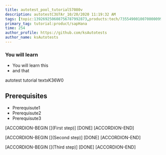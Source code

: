 ```yaml
---
title: autotest_pool_tutorial57080v
description: autotestC3U7Ar_10/20/2020 11:19:32 AM
tags: [topic:139269250608756787992873,products:tech/73554900100700000996,tutorial:experience/advanced]
primary_tag: tutorial:product/sapHana
time: 254
author_profile: https://github.com/ksAutotests
author_name: ksAutotests
---
```

### You will learn
- You will learn this
- and that

autotest tutorial textxK36W0

## Prerequisites
- Prerequisute1
- Prerequisute2
- Prerequisute3

[ACCORDION-BEGIN [](First step)]
[DONE]
[ACCORDION-END]

[ACCORDION-BEGIN [](Second step)]
[DONE]
[ACCORDION-END]

[ACCORDION-BEGIN [](Third step)]
[DONE]
[ACCORDION-END]

